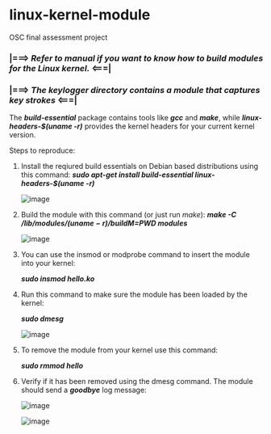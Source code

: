 # linux-kernel-module
OSC final assessment project

### |===> ***Refer to manual if you want to know how to build modules for the Linux kernel.*** <===|

### |===> ***The keylogger directory contains a module that captures key strokes*** <===|

The ***build-essential*** package contains tools like ***gcc*** and ***make***, while ***linux-headers-$(uname -r)*** provides the kernel headers for your current kernel version.

Steps to reproduce:
  1. Install the reqiured build essentials on Debian based distributions using this command:
      ***sudo apt-get install build-essential linux-headers-$(uname -r)***
   
      ![image](https://user-images.githubusercontent.com/71591558/220911247-7ea5accb-4b92-447c-a48b-dfa67e8d18c1.png)
  
  2. Build the module with this command (or just run *make*):
      ***make -C /lib/modules/$(uname -r)/build M=$PWD modules***
  
      ![image](https://user-images.githubusercontent.com/71591558/220914657-c8fa85ca-8a9c-4fbe-85b7-762fd4a243eb.png)

  3. You can use the insmod or modprobe command to insert the module into your kernel:
  
      ***sudo insmod hello.ko***
  
  4. Run this command to make sure the module has been loaded by the kernel: 
  
      ***sudo dmesg***
      
      ![image](https://user-images.githubusercontent.com/71591558/220915557-5e165f3c-fc0b-448a-9de3-7f6e5e3dee82.png)

  5. To remove the module from your kernel use this command: 

      ***sudo rmmod hello***
      
  6. Verify if it has been removed using the dmesg command. The module should send a ***goodbye*** log message:

      ![image](https://user-images.githubusercontent.com/71591558/220928985-b97cce21-6939-4aff-8a35-730186aa69b9.png)
      
      ![image](https://user-images.githubusercontent.com/71591558/220929142-dad90dcc-bec6-4463-9199-882336f805fa.png)

